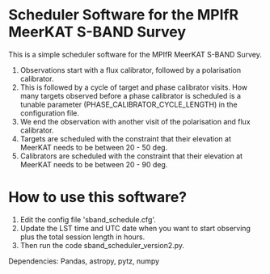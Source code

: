 # Scheduler Software for the MPIfR MeerKAT S-BAND Survey

This is a simple scheduler software for the MPIfR MeerKAT S-BAND Survey.

1. Observations start with a flux calibrator, followed by a polarisation calibrator.
2. This is followed by a cycle of target and phase calibrator visits. How many targets observed before a phase calibrator is scheduled is a tunable parameter (PHASE_CALIBRATOR_CYCLE_LENGTH) in the configuration file.
3. We end the observation with another visit of the polarisation and flux calibrator.
4. Targets are scheduled with the constraint that their elevation at MeerKAT needs to be between 20 - 50 deg.
5. Calibrators are scheduled with the constraint that their elevation at MeerKAT needs to be between 20 - 90 deg.

# How to use this software?

1. Edit the config file 'sband_schedule.cfg'.
2. Update the LST time and UTC date when you want to start observing plus the total session length in hours.
3. Then run the code sband_scheduler_version2.py.

Dependencies:
Pandas, astropy, pytz, numpy
